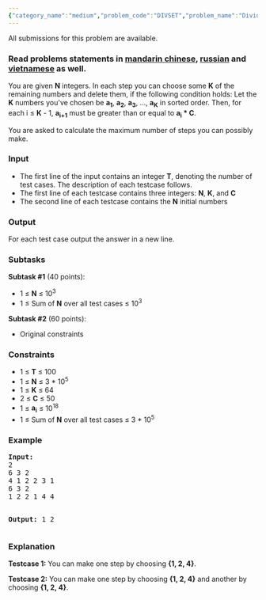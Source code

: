 ```yaml
---
{"category_name":"medium","problem_code":"DIVSET","problem_name":"Divide the Set","languages_supported":{"0":"ADA","1":"ASM","2":"BASH","3":"BF","4":"C","5":"C99 strict","6":"CAML","7":"CLOJ","8":"CLPS","9":"CPP 4.3.2","10":"CPP 6.3","11":"CPP14","12":"CS2","13":"D","14":"ERL","15":"FORT","16":"FS","17":"GO","18":"HASK","19":"ICK","20":"ICON","21":"JAVA","22":"JS","23":"kotlin","24":"LISP clisp","25":"LISP sbcl","26":"LUA","27":"NEM","28":"NICE","29":"NODEJS","30":"PAS fpc","31":"PAS gpc","32":"PERL","33":"PERL6","34":"PHP","35":"PIKE","36":"PRLG","37":"PYPY","38":"PYTH","39":"PYTH 3.5","40":"RUBY","41":"rust","42":"SCALA","43":"SCM chicken","44":"SCM guile","45":"SCM qobi","46":"ST","47":"swift","48":"TCL","49":"TEXT","50":"WSPC"},"max_timelimit":1,"source_sizelimit":50000,"problem_author":"arpa","problem_tester":null,"date_added":"28-07-2017","tags":{"0":"arpa","1":"binary","2":"ltime50"},"editorial_url":"https://discuss.codechef.com/problems/DIVSET","time":{"view_start_date":1501349400,"submit_start_date":1501349400,"visible_start_date":1501349400,"end_date":1735669800},"layout":"problem"}
---
```

<span class="solution-visible-txt">All submissions for this problem are available.</span><h3>Read problems statements in <a target="_blank" 
href="http://www.codechef.com/download/translated/LTIME50/mandarin/DIVSET.pdf">mandarin chinese</a>, <a target="_blank" 
href="http://www.codechef.com/download/translated/LTIME50/russian/DIVSET.pdf">russian</a> and <a target="_blank" 
href="http://www.codechef.com/download/translated/LTIME50/vietnamese/DIVSET.pdf">vietnamese</a> as well.</h3>

<p>You are given <b>N</b> integers. In each step you can choose some <b>K</b> of the remaining numbers and delete them, if the following condition holds: Let the <b>K</b> numbers you've chosen be <b>a<sub>1</sub></b>, <b>a<sub>2</sub></b>, <b>a<sub>3</sub></b>, ..., <b>a<sub>K</sub></b> in sorted order. Then, for each i ≤ <b>K</b> - 1, <b>a<sub>i+1</sub></b> must be greater than or equal to <b>a<sub>i</sub> * C</b>.</p>

<p>You are asked to calculate the maximum number of steps you can possibly make.</p>

<h3>Input</h3>
<ul>
<li>The first line of the input contains an integer <b>T</b>, denoting the number of test cases. The description of each testcase follows.</li>
<li>The first line of each testcase contains three integers: <b>N</b>, <b>K</b>, and <b>C</b></li>
<li>The second line of each testcase contains the <b>N</b> initial numbers</li>
</ul>

<h3>Output</h3>
<p>For each test case output the answer in a new line.</p>

<h3>Subtasks</h3>
<b>Subtask #1</b> (40 points):
<ul>
<li>1 ≤ <b>N</b> ≤ 10<sup>3</sup> </li>
<li>1 ≤ Sum of <b>N</b> over all test cases ≤  10<sup>3</sup> </li>
</ul>
<b>Subtask #2</b> (60 points):
<ul>
<li>Original constraints</li>
</ul>

<h3>Constraints</h3>
<ul>
<li>1 ≤ <b>T</b> ≤ 100</li>
<li>1 ≤ <b>N</b> ≤ 3 * 10<sup>5</sup></li>
<li>1 ≤ <b>K</b> ≤ 64</li>
<li>2 ≤ <b>C</b> ≤ 50</li>
<li>1 ≤ <b>a<sub>i</sub></b> ≤ 10<sup>18</sup></li>
<li>1 ≤ Sum of <b>N</b> over all test cases ≤  3 * 10<sup>5</sup> </li>
</ul>

<h3>Example</h3>
<pre><b>Input:</b>
2
6 3 2
4 1 2 2 3 1
6 3 2
1 2 2 1 4 4

<b>Output:</b>
1
2
</pre>

<h3>Explanation</h3>
<p><b>Testcase 1:</b> You can make one step by choosing <b>{1, 2, 4}</b>.</p>
<p><b>Testcase 2:</b> You can make one step by choosing <b>{1, 2, 4}</b> and another by choosing <b>{1, 2, 4}</b>.</p>